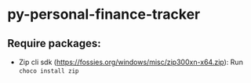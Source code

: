 # py-personal-finance-tracker

## Require packages:
- Zip cli sdk (https://fossies.org/windows/misc/zip300xn-x64.zip): Run `choco install zip`